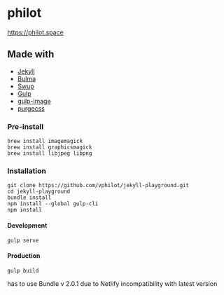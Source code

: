 # philot

https://philot.space

## Made with

- [Jekyll](https://jekyllrb.com/)
- [Bulma](https://bulma.io)
- [Swup](https://github.com/gmrchk/swup)
- [Gulp](https://gulpjs.com/)
- [gulp-image](https://github.com/1000ch/gulp-image)
- [purgecss](https://www.purgecss.com/)

### Pre-install

```console
brew install imagemagick
brew install graphicsmagick
brew install libjpeg libpng
```

### Installation

```console
git clone https://github.com/vphilot/jekyll-playground.git
cd jekyll-playground
bundle install
npm install --global gulp-cli
npm install
```

#### Development

```console
gulp serve
```
#### Production

```console
gulp build
```

has to use Bundle v 2.0.1 due to Netlify incompatibility with latest version